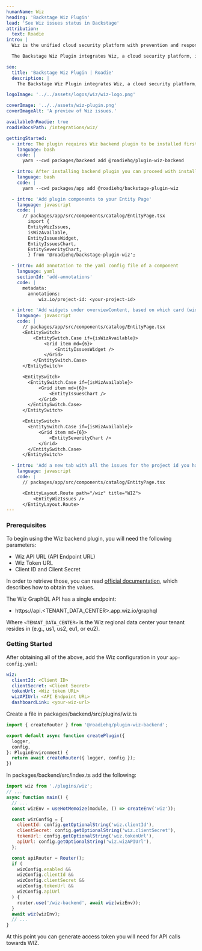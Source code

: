 ```yaml
---
humanName: Wiz
heading: 'Backstage Wiz Plugin'
lead: 'See Wiz issues status in Backstage'
attribution:
  text: Roadie
intro: |
  Wiz is the unified cloud security platform with prevention and response capabilities, enabling security and development teams to build faster and more securely.

  The Backstage Wiz Plugin integrates Wiz, a cloud security platform, into your Backstage instance, providing information about recently created issues, their status and severity.

seo:
  title: 'Backstage Wiz Plugin | Roadie'
  description: |
    The Backstage Wiz Plugin integrates Wiz, a cloud security platform, into your Backstage instance, providing information about recently created issues, their status and severity.

logoImage: '../../assets/logos/wiz/wiz-logo.png'

coverImage: '../../assets/wiz-plugin.png'
coverImageAlt: 'A preview of Wiz issues.'

availableOnRoadie: true
roadieDocsPath: /integrations/wiz/

gettingStarted:
  - intro: The plugin requires Wiz backend plugin to be installed first. The backend plugin handles authentication and retrieving data. You can read more about it in Prerequisites and Getting Started section below.
    language: bash
    code: |
      yarn --cwd packages/backend add @roadiehq/plugin-wiz-backend

  - intro: After installing backend plugin you can proceed with installing frontend part.
    language: bash
    code: |
      yarn --cwd packages/app add @roadiehq/backstage-plugin-wiz

  - intro: 'Add plugin components to your Entity Page'
    language: javascript
    code: |
      // packages/app/src/components/catalog/EntityPage.tsx
        import {
        EntityWizIssues,
        isWizAvailable,
        EntityIssuesWidget,
        EntityIssuesChart,
        EntitySeverityChart,
        } from '@roadiehq/backstage-plugin-wiz';

  - intro: Add annotation to the yaml config file of a component
    language: yaml
    sectionId: 'add-annotations'
    code: |
      metadata:
        annotations:
            wiz.io/project-id: <your-project-id>

  - intro: 'Add widgets under overviewContent, based on which card (widget) you wish to display.'
    language: javascript
    code: |
      // packages/app/src/components/catalog/EntityPage.tsx
      <EntitySwitch>
          <EntitySwitch.Case if={isWizAvailable}>
              <Grid item md={6}>
                  <EntityIssuesWidget />
              </Grid>
          </EntitySwitch.Case>
      </EntitySwitch>

      <EntitySwitch>
        <EntitySwitch.Case if={isWizAvailable}>
            <Grid item md={6}>
                <EntityIssuesChart />
            </Grid>
        </EntitySwitch.Case>
      </EntitySwitch>

      <EntitySwitch>
        <EntitySwitch.Case if={isWizAvailable}>
            <Grid item md={6}>
                <EntitySeverityChart />
            </Grid>
        </EntitySwitch.Case>
      </EntitySwitch>

  - intro: 'Add a new tab with all the issues for the project id you have specified in annotations, under serviceEntityPage.'
    language: javascript
    code: |
      // packages/app/src/components/catalog/EntityPage.tsx

      <EntityLayout.Route path="/wiz" title="WIZ">
          <EntityWizIssues />
      </EntityLayout.Route>
---
```


### Prerequisites

To begin using the Wiz backend plugin, you will need the following parameters:

- Wiz API URL (API Endpoint URL)
- Wiz Token URL
- Client ID and Client Secret

In order to retrieve those, you can read [official documentation](https://win.wiz.io/reference/prerequisites), which describes how to obtain the values.

The Wiz GraphQL API has a single endpoint:

- https://api.<TENANT_DATA_CENTER>.app.wiz.io/graphql

Where `<TENANT_DATA_CENTER>` is the Wiz regional data center your tenant resides in (e.g., us1, us2, eu1, or eu2).

### Getting Started

After obtaining all of the above, add the Wiz configuration in your `app-config.yaml`:

```yaml
wiz:
  clientId: <Client ID>
  clientSecret: <Client Secret>
  tokenUrl: <Wiz token URL>
  wizAPIUrl: <API Endpoint URL>
  dashboardLink: <your-wiz-url>
```

Create a file in packages/backend/src/plugins/wiz.ts

```javascript
import { createRouter } from '@roadiehq/plugin-wiz-backend';

export default async function createPlugin({
  logger,
  config,
}: PluginEnvironment) {
  return await createRouter({ logger, config });
})
```

In packages/backend/src/index.ts add the following:

```javascript
import wiz from './plugins/wiz';
// ...
async function main() {
  // ...
  const wizEnv = useHotMemoize(module, () => createEnv('wiz'));

  const wizConfig = {
    clientId: config.getOptionalString('wiz.clientId'),
    clientSecret: config.getOptionalString('wiz.clientSecret'),
    tokenUrl: config.getOptionalString('wiz.tokenUrl'),
    apiUrl: config.getOptionalString('wiz.wizAPIUrl'),
  };

  const apiRouter = Router();
  if (
    wizConfig.enabled &&
    wizConfig.clientId &&
    wizConfig.clientSecret &&
    wizConfig.tokenUrl &&
    wizConfig.apiUrl
  ) {
    router.use('/wiz-backend', await wiz(wizEnv));
  }
  await wiz(wizEnv);
  // ...
}
```

At this point you can generate access token you will need for API calls towards WIZ.
